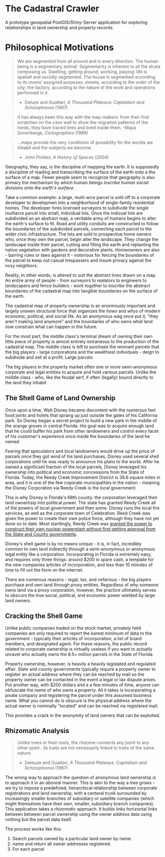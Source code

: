 # The Cadastral Crawler  

A prototype geospatial PostGIS/Shiny-Server application for exploring relationships in land ownership and property records.  
  
# Philosophical Motivations  

> We are segmented from all around and in every direction. The human being is a segmentary animal. Segmentarity is inherent to all the strata composing us. Dwelling, getting around, working, playing: life is spatiall and socially segmented. The house is segmented according to its rooms' assigned purposes; streets, according to the order of the city; the factory, according to the nature of the work and operations performed in it.  
> - Deluze and Guattari, *A Thousand Plateaus: Capitalism and Schizophrenia* (1987)
  
> It has always been this way with the map-makers: from their first scratches on the cave wall to show the migration patterns of the herds, they have traced lines and lived inside them. 
> -Maya Sonenberge, *Cartographies* (1989)  

> ...maps provide the very conditions of possibility for the worlds we inhabit and the subjects we become.  
> - John Pickles, *A History of Spaces* (2004)  

Geography, they say, is the discipline of mapping the earth. It is supposedly a discipline of reading and transcribing the surface of the earth onto a the surface of a map. Fewer people seem to recognize that geography is also primary the mechanism by which human beings *inscribe human social divisions onto the earth's surface*.  
  
Take a common example: a large, multi-acre parcel is sold off to a corporate developer to developmen into a neighborhood of single-family residential homes. The developer hires licensed surveyors to subdivide the single multiacre parcel into small, individual lots. Once the indivual lots are subdivided on an abstract map, a veritable army of humans begins to alter the earth's surface to fit. Road and utility conduits are constructed to follow the boundaries of the subdivided parcels, connecting each parcel to the wider civic infrastructure. The lots are sold to prospective home owners who, once they own the parcel, begin alter the landscape. They change the landscape inside their parcel, cutting and filling the earth and replanting the native vegetation with gardens and decorative plants. Homeowners are also - barring rules or laws against it - notorious for fencing the boundaries of the parcel to keep out casual trespassers and insure privacy against the nosy neighbors. 
  
Reality, in other words, is altered to suit the abstract lines drawn on a map. An entire army of people - from surveyors to realators to engineers to landscapers and fence builders - work together to inscribe the abstract boundaries of the cadastral map into tangible boundaries on the surface of the earth.
  
The cadastral map of property ownership is an enormously important and largely unseen structural force that organizes the *hows* and *whys* of modern economic, political, and social life. As an anonymous wag once put it, "they aren't making land anymore" and the boundaries of who owns what land *now* constrain what can happen in the future.  
  
For the most part, the middle class's terminal dream of owning their own little piece of property is almost entirely extraneous to the production of the cadastral map. The middle class is left to purchase the remnant parcels that the big players - large corporations and the wealthiest individuals - deign to subdivide and sell at a profit. Large parcels
  
The big players in the property market often one or more semi-anonymous corporate and legal entities to acquire and hold various parcels. Unlike the middle class - who, like the feudal serf, if often (legally) bound directly to the land they inhabit

## The Shell Game of Land Ownership  

Once upon a time, Walt Disney became discontent with the numerous fast food joints and hotels that sprang up just outside the gates of his California park. So Disney began a secret project to build a new park in the middle of the orange groves in central Florida. His goal was to acquire enough land that he could buffer his park from other landowners and control every facet of his customer's experience once inside the boundaries of the land he owned.  

Fearing that speculators and local landowners would drive up the price of parcels once they got wind of his land purchases, Disney used several shell corporations until he was ready to announce his plans to the world. After he owned a significant fraction of the local parcels, Disney leveraged his ownership into political and economic concessions from the State of Florida. Today, the Reedy Creek Improvement District is 38.6 square miles in area, and it is one of the few coporate municipalities in the nation - meaning the Disney Corporation via Reedy Creek is the local government.  
  
This is why Disney is Florida's 68th county: the corporation leveraged their land ownerhsip into political power. The state has granted Reedy Creek all of the powers of local government and then some. Disney runs the local fire services, as well as the corporate town of Celebration. Reed Creek was given the power to create their own police force, although they have not yet done so to date. Most startlingly, Reedy Creek was [granted the power to construct their own nuclear powerplant without first getting approval from the State and County governments](https://www.bloomberg.com/news/articles/2019-05-15/disney-world-s-literal-nuclear-option-explained).  

Disney's shell game is by no means unique - it is, in fact, incredibly common to own land indirectly through a semi-anonymous or anonymous legal entity like a corporation. Incorporating in Florida is extremely easy, and requires only three things: around $200 in spare cash, a template for the new companies articles of incorporation, and less than 10 minutes of time to fill out the form on the internet. 

There are numerous reasons - legal, tax, and nefarious - the big players purchase and own land through proxy entities. Regardless of *why* someone owns land via a proxy corporation, however, the practice ultimately serves to obscure the true social, political, and economic power wielded by large land owners.

## Cracking the Shell Game  

Unlike public companies traded on the stock market, privately held companies are only required to report the barest minimum of data to the government - typically their articles of incorporation, a list of board members, and designated agent. For these reasons, the public record related to corporate ownership is virtually useless if you want to actually unravel who actually owns the 8.5+ million parcels in the State of Florida. 

Property ownership, however, is heavily a heavily legislated and regulated affair. State and county governments typically require a property owner to register an actual address where they can be reached by mail so the property owner can be contacted in the event a legal or tax dispute arises. Put another way, with $200 dollars and a a few minutes of time, anyone can obfuscate the *name* of who owns a property. All it takes is incorporating a pivate company and registering the parcel under this assumed business name. What you cannot do is obscure is the physical address where the actual owner is nominally "located" and can be reached via registered mail.  
  
This provides a crack in the anonymity of land owners that can be exploited.  
  
## Rhizomatic Analysis  
> Unlike trees or their roots, the rhizome connects any point to any other point.. its traits are not necessarily linked to traits of the same nature.  
> - Deleuze and Guattari, *A Thousand Plateaus: Capitalism and Schizophrenia* (1987)  

The wrong way to approach the question of anonymous land ownership is to approach it in an *aboreal* manner. This is akin to the way a tree grows - we try to impose a predefined, heirarchical relationship between corporate registrations and land ownership, with a centeral trunk surrounded by increasingly smaller branches of subsidiary or satellite companies (which might themselves have their own, smaller, subsidiary branch companies).  
This application takes a *rhizomatic* approach. It builds links horizontal links between between parcel ownership using the owner address data using nothing but the parcel data itself.  

The process works like this:  
  
  1. Search parcels owned by a particular land owner by name.
  2. name and return all owner addresses registered.  
  2. For each parcel
  


  

  

  

 

  

